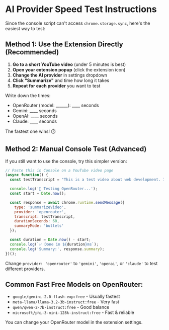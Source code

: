 # AI Provider Speed Test Instructions

Since the console script can't access `chrome.storage.sync`, here's the easiest way to test:

## Method 1: Use the Extension Directly (Recommended)

1. **Go to a short YouTube video** (under 5 minutes is best)
2. **Open your extension popup** (click the extension icon)
3. **Change the AI provider** in settings dropdown
4. **Click "Summarize"** and time how long it takes
5. **Repeat for each provider** you want to test

Write down the times:
- OpenRouter (model: ______): ____ seconds
- Gemini: ____ seconds
- OpenAI: ____ seconds
- Claude: ____ seconds

The fastest one wins! ⏱️

## Method 2: Manual Console Test (Advanced)

If you still want to use the console, try this simpler version:

```javascript
// Paste this in Console on a YouTube video page
(async function() {
  const testTranscript = "This is a test video about web development. It covers HTML, CSS, and JavaScript basics.";

  console.log('🧪 Testing OpenRouter...');
  const start = Date.now();

  const response = await chrome.runtime.sendMessage({
    type: 'summarizeVideo',
    provider: 'openrouter',
    transcript: testTranscript,
    durationSeconds: 60,
    summaryMode: 'bullets'
  });

  const duration = Date.now() - start;
  console.log(`✅ Done in ${duration}ms`);
  console.log('Summary:', response.summary);
})();
```

Change `provider: 'openrouter'` to `'gemini'`, `'openai'`, or `'claude'` to test different providers.

## Common Fast Free Models on OpenRouter:

- `google/gemini-2.0-flash-exp:free` - Usually fastest
- `meta-llama/llama-3.2-3b-instruct:free` - Very fast
- `qwen/qwen-2-7b-instruct:free` - Good balance
- `microsoft/phi-3-mini-128k-instruct:free` - Fast & reliable

You can change your OpenRouter model in the extension settings.